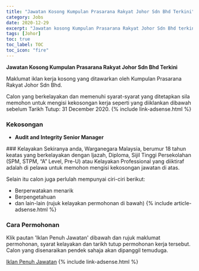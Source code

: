 ```yaml
---
title: "Jawatan Kosong Kumpulan Prasarana Rakyat Johor Sdn Bhd Terkini" 
category: Jobs 
date: 2020-12-29 
excerpt: "Jawatan kosong Kumpulan Prasarana Rakyat Johor Sdn Bhd terkini untuk kekosongan Audit and Integrity Senior Manager" 
tags: [Johor] 
toc: true 
toc_label: TOC 
toc_icon: "fire" 
--- 
```


**Jawatan Kosong Kumpulan Prasarana Rakyat Johor Sdn Bhd Terkini**

Maklumat iklan kerja kosong yang ditawarkan oleh Kumpulan Prasarana Rakyat Johor Sdn Bhd. 

Calon yang berkelayakan dan memenuhi syarat-syarat yang ditetapkan sila memohon untuk mengisi kekosongan kerja seperti yang diiklankan dibawah sebelum Tarikh Tutup: 31 December 2020. 
{% include link-adsense.html %} 
### Kekosongan 
<ul>
<li>
<p><strong>Audit and Integrity Senior Manager</strong></p>
</li>
</ul> 
### Kelayakan 
Sekiranya anda, Warganegara Malaysia, berumur 18 tahun keatas yang berkelayakan dengan Ijazah, Diploma, Sijil Tinggi Persekolahan (SPM, STPM, “A” Level, Pre-U) atau Kelayakan Professional yang diiktiraf adalah di pelawa untuk memohon mengisi kekosongan jawatan di atas.

Selain itu calon juga perlulah mempunyai ciri-ciri berikut:
- Berperwatakan menarik
- Berpengetahuan
- dan lain-lain (rujuk kelayakan permohonan di bawah) 
{% include article-adsense.html %} 
### Cara Permohonan 
Klik pautan 'Iklan Penuh Jawatan' dibawah dan rujuk maklumat permohonan, syarat kelayakan dan tarikh tutup permohonan kerja tersebut.
Calon yang disenaraikan pendek sahaja akan dipanggil temuduga.

<a href="https://www.jobstreet.com.my/en/job/audit-and-integrity-senior-manager-4448623?jobId=jobstreet-my-job-4448623&sectionRank=1&token=0~dbb0fd45-67fe-4991-b19e-0174fe30b0c5&searchPath=%2Fen%2Fjob-search%2Fjobs-at-kumpulan-prasarana-rakyat-johor-sdn-bhd%2F&fr=SRP%20View%20In%20New%20Tab" class="btn btn--info" target="_blank" rel="nofollow noopenner">Iklan Penuh Jawatan</a> 
{% include link-adsense.html %} 